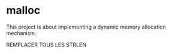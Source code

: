 # malloc
 This project is about implementing a dynamic memory allocation mechanism.


REMPLACER TOUS LES STRLEN